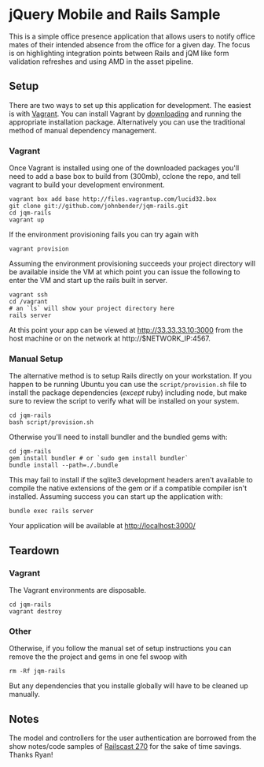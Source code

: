 # jQuery Mobile and Rails Sample

This is a simple office presence application that allows users to notify office mates of their intended absence from the office for a given day. The focus is on highlighting integration points between Rails and jQM like form validation refreshes and using AMD in the asset pipeline.

## Setup

There are two ways to set up this application for development. The easiest is with [Vagrant](http://vagrantup.com). You can install Vagrant by [downloading](http://downloads.vagrantup.com/tags/v1.0.3) and running the appropriate installation package. Alternatively you can use the traditional method of manual dependency management.

### Vagrant

Once Vagrant is installed using one of the downloaded packages you'll need to add a base box to build from (300mb), cclone the repo, and tell vagrant to build your development environment.

    vagrant box add base http://files.vagrantup.com/lucid32.box
    git clone git://github.com/johnbender/jqm-rails.git
    cd jqm-rails
    vagrant up

If the environment provisioning fails you can try again with

    vagrant provision

Assuming the environment provisioning succeeds your project directory will be available inside the VM at which point you can issue the following to enter the VM and start up the rails built in server.

    vagrant ssh
    cd /vagrant
    # an `ls` will show your project directory here
    rails server

At this point your app can be viewed at http://33.33.33.10:3000 from the host machine or on the network at http://$NETWORK_IP:4567.

### Manual Setup

The alternative method is to setup Rails directly on your workstation. If you happen to be running Ubuntu you can use the `script/provision.sh` file to install the package dependencies (_except_ ruby) including node, but make sure to review the script to verify what will be installed on your system.

    cd jqm-rails
    bash script/provision.sh

Otherwise you'll need to install bundler and the bundled gems with:

    cd jqm-rails
    gem install bundler # or `sudo gem install bundler`
    bundle install --path=./.bundle

This may fail to install if the sqlite3 development headers aren't available to compile the native extensions of the gem or if a compatible compiler isn't installed. Assuming success you can start up the application with:

    bundle exec rails server

Your application will be available at [http://localhost:3000/](http://localhost:3000)

## Teardown

### Vagrant

The Vagrant environments are disposable.

    cd jqm-rails
    vagrant destroy

### Other

Otherwise, if you follow the manual set of setup instructions you can remove the the project and gems in one fel swoop with

    rm -Rf jqm-rails

But any dependencies that you installe globally will have to be cleaned up manually.

## Notes

The model and controllers for the user authentication are borrowed from the show notes/code samples of [Railscast 270](https://github.com/railscasts/episode-270/tree/master/auth-after) for the sake of time savings. Thanks Ryan!
